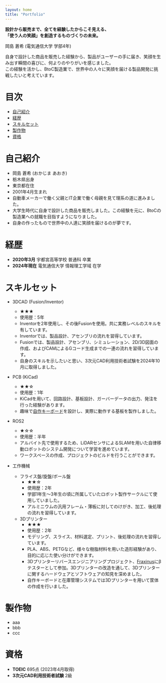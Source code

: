 ```yaml
---
layout: home
title: "Portfolio"
---
```


<!--
初期案：
こんにちは。学部4年生の岡島蒼希です。  
BtoCの製造業への就職を目指しています。

案1：
**「つくる」で、世界を笑顔に。**

岡島 蒼希 (電気通信大学 学部4年)  
BtoC製造業で、自身のアイデアを形にし、世界中の人々に笑顔を届けたい。

案2：
**ものづくりで、世界を笑顔に。**

岡島 蒼希

電気通信大学で培った、設計・開発スキル。  
「自身の作ったもので世界中の人達に笑顔を届ける」という情熱を胸に、  
BtoC製品を通じて、多くの人に喜びを届ける仕事がしたい。

案3：
**「自身の設計した商品を販売した経験 × BtoC製造業」 = 「世界中に笑顔を届ける」**

岡島 蒼希 (電気通信大学 学部4年)

大学で学んだ設計・開発スキルと、自身で設計した商品を販売した経験を活かし、  
BtoC製造業の最前線で、多くの人に喜びを届けたい。

案4：
-->

**設計から販売まで、全てを経験したからこそ見える、  
「使う人の笑顔」を創造するものづくりの未来。**

岡島 蒼希 (電気通信大学 学部4年)

自身で設計した商品を販売した経験から、製品がユーザーの手に届き、笑顔を生み出す瞬間の喜びに、何よりのやりがいを感じました。  
この経験を活かし、BtoC製造業で、世界中の人々に笑顔を届ける製品開発に挑戦したいと考えています。

# 目次
- [自己紹介](#自己紹介)
- [経歴](#経歴)
- [スキルセット](#スキルセット)
- [製作物](#製作物)
- [資格](#資格)

# 自己紹介
- 岡島 蒼希 (おかじま あおき)
- 栃木県出身
- 東京都在住
- 2001年4月生まれ
- 自動車メーカーで働く父親とIT企業で働く母親を見て理系の道に進みました。
- 大学生時代に自身で設計した商品を販売しました。この経験を元に、BtoCの製造業への就職を目指すようになりました。
- 自身の作ったもので世界中の人達に笑顔を届けるのが夢です。

# 経歴
- **2020年3月** 宇都宮高等学校 普通科 卒業
- **2024年現在** 電気通信大学 情報理工学域 在学

# スキルセット
- 3DCAD (Fusion/Inventor)
    - ★★★
    - 使用歴：5年
    - Inventorを2年使用し、その後Fusionを使用。共に実務レベルのスキルを有しています。
    - Inventorでは、製品設計、アセンブリの流れを習得しています。
    - Fusionでは、製品設計、アセンブリ、シミュレーション、2D/3D図面の作成、およびCAMによるGコード生成までの一連の流れを習得しています。
    - 自身のスキルを示したいと思い、3次元CAD利用技術者試験を2024年10月に取得しました。
    <!-- - **特に、[製作物名]では、[具体的な技術]を用いて[具体的な成果]を達成しました。(内部リンク)** -->

- PCB (KiCad)
    - ★★☆
    - 使用歴：1年
    - KiCadを用いて、回路設計、基板設計、ガーバーデータの出力、発注を行った経験があります。
    - 趣味で[自作キーボード](#自作キーボード)を設計し、実際に動作する基板を製作しました。

- ROS2
    - ★☆☆
    - 使用歴：半年
    - アルバイト先で使用するため、LiDARセンサによるSLAMを用いた自律移動ロボットのシステム開発について学習を進めています。
    - ワークスペースの作成、プロジェクトのビルドを行うことができます。

- 工作機械
    - フライス盤/旋盤/ボール盤
        - ★★☆
        - 使用歴：2年
        - 学部1年生～3年生の頃に所属していたロボット製作サークルにて使用していました。
        - アルミニウムの汎用フレーム・薄板に対してのけがき、加工、後処理の流れを習得しています。
    - 3Dプリンター
        - ★★★
        - 使用歴：2年
        - モデリング、スライス、材料選定、プリント、後処理の流れを習得しています。
        - PLA、ABS、PETGなど、様々な樹脂材料を用いた造形経験があり、目的に応じた使い分けができます。
        <!-- - サポート材の除去や表面処理などの後加工についても知見があります。
        - スライサーソフトを用いて、造形条件の最適化を行うことができます。-->
        - 3Dプリンターリバースエンジニアリングプロジェクト、[Fraxinus](https://fraxinus.jp/)にβテスターとして参加。3Dプリンターの改造を通して、3Dプリンターに関するハードウェアとソフトウェアの知見を深めました。
        - 自作キーボードと在庫管理システムでは3Dプリンターを用いて筐体の作成を行いました。


# 製作物
- aaa
- bbb
- ccc

# 資格
- **TOEIC** 695点 (2023年4月取得)
- **3次元CAD利用技術者試験** 2級